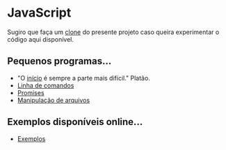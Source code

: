 # JavaScript
Sugiro que faça um [clone](https://asciinema.org/a/161953) do presente projeto caso queira experimentar o código aqui disponível.

## Pequenos programas...
- "O [início](inicio) é sempre a parte mais difícil." Platão.
- [Linha de comandos](command-line)
- [Promises](promises)
- [Manipulação de arquivos](filesystem)


## Exemplos disponíveis online...
- [Exemplos](exemplos)